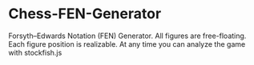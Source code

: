 # Chess-FEN-Generator
Forsyth–Edwards Notation (FEN) Generator. All figures are free-floating. Each figure position is realizable. At any time you can analyze the game with stockfish.js
